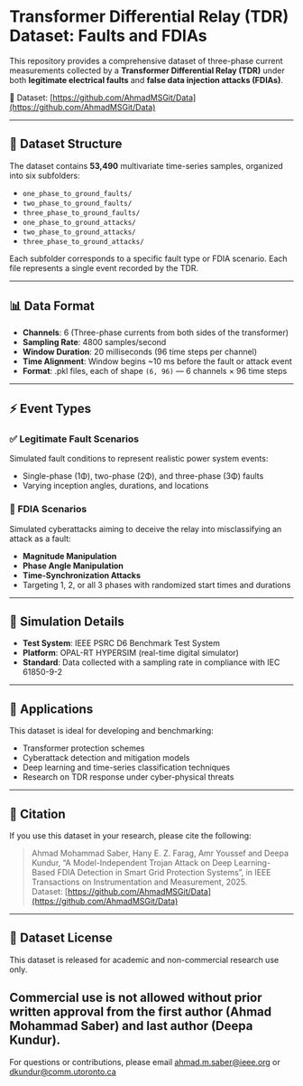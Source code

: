 # Transformer Differential Relay (TDR) Dataset: Faults and FDIAs

This repository provides a comprehensive dataset of three-phase current measurements collected by a **Transformer Differential Relay (TDR)** under both **legitimate electrical faults** and **false data injection attacks (FDIAs)**.

📂 Dataset: [https://github.com/AhmadMSGit/Data](https://github.com/AhmadMSGit/Data)

---

## 📁 Dataset Structure

The dataset contains **53,490** multivariate time-series samples, organized into six subfolders:

- `one_phase_to_ground_faults/`
- `two_phase_to_ground_faults/`
- `three_phase_to_ground_faults/`
- `one_phase_to_ground_attacks/`
- `two_phase_to_ground_attacks/`
- `three_phase_to_ground_attacks/`

Each subfolder corresponds to a specific fault type or FDIA scenario. Each file represents a single event recorded by the TDR.

---

## 📊 Data Format

- **Channels**: 6 (Three-phase currents from both sides of the transformer)
- **Sampling Rate**: 4800 samples/second  
- **Window Duration**: 20 milliseconds (96 time steps per channel)
- **Time Alignment**: Window begins ~10 ms before the fault or attack event
- **Format**: .pkl files, each of shape `(6, 96)` — 6 channels × 96 time steps

---

## ⚡ Event Types

### ✅ Legitimate Fault Scenarios
Simulated fault conditions to represent realistic power system events:
- Single-phase (1Φ), two-phase (2Φ), and three-phase (3Φ) faults
- Varying inception angles, durations, and locations

### 🚨 FDIA Scenarios
Simulated cyberattacks aiming to deceive the relay into misclassifying an attack as a fault:
- **Magnitude Manipulation**
- **Phase Angle Manipulation**
- **Time-Synchronization Attacks**
- Targeting 1, 2, or all 3 phases with randomized start times and durations

---

## 🧪 Simulation Details

- **Test System**: IEEE PSRC D6 Benchmark Test System  
- **Platform**: OPAL-RT HYPERSIM (real-time digital simulator)  
- **Standard**: Data collected with a sampling rate in compliance with IEC 61850-9-2

---

## 🧠 Applications

This dataset is ideal for developing and benchmarking:
- Transformer protection schemes
- Cyberattack detection and mitigation models
- Deep learning and time-series classification techniques
- Research on TDR response under cyber-physical threats

---

## 📄 Citation

If you use this dataset in your research, please cite the following:

> Ahmad Mohammad Saber, Hany E. Z. Farag, Amr Youssef and Deepa Kundur, “A Model-Independent Trojan Attack on Deep Learning-Based FDIA Detection in Smart Grid Protection Systems”, in IEEE Transactions on Instrumentation and Measurement, 2025.  
> Dataset: [https://github.com/AhmadMSGit/Data](https://github.com/AhmadMSGit/Data)

---

## 📄 Dataset License

This dataset is released for academic and non-commercial research use only.

Commercial use is not allowed without prior written approval from the first author (Ahmad Mohammad Saber) and last author (Deepa Kundur).
---

For questions or contributions, please email ahmad.m.saber@ieee.org or dkundur@comm.utoronto.ca
